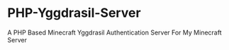 # PHP-Yggdrasil-Server
A PHP Based  Minecraft Yggdrasil Authentication Server For My Minecraft Server
